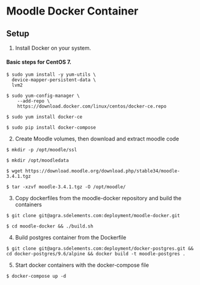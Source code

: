 # Moodle Docker Container

## Setup

1. Install Docker on your system.

#### Basic steps for CentOS 7.

```
$ sudo yum install -y yum-utils \
  device-mapper-persistent-data \
  lvm2

$ sudo yum-config-manager \
    --add-repo \
    https://download.docker.com/linux/centos/docker-ce.repo

$ sudo yum install docker-ce

$ sudo pip install docker-compose
```

2. Create Moodle volumes, then download and extract moodle code

```
$ mkdir -p /opt/moodle/ssl

$ mkdir /opt/moodledata

$ wget https://download.moodle.org/download.php/stable34/moodle-3.4.1.tgz

$ tar -xzvf moodle-3.4.1.tgz -O /opt/moodle/
```

3. Copy dockerfiles from the moodle-docker repository and build the containers

```
$ git clone git@agra.sdelements.com:deployment/moodle-docker.git

$ cd moodle-docker && ./build.sh
```

4. Build postgres container from the Dockerfile

```
$ git clone git@agra.sdelements.com:deployment/docker-postgres.git && cd docker-postgres/9.6/alpine && docker build -t moodle-postgres .
```

5. Start docker containers with the docker-compose file

```
$ docker-compose up -d
```



